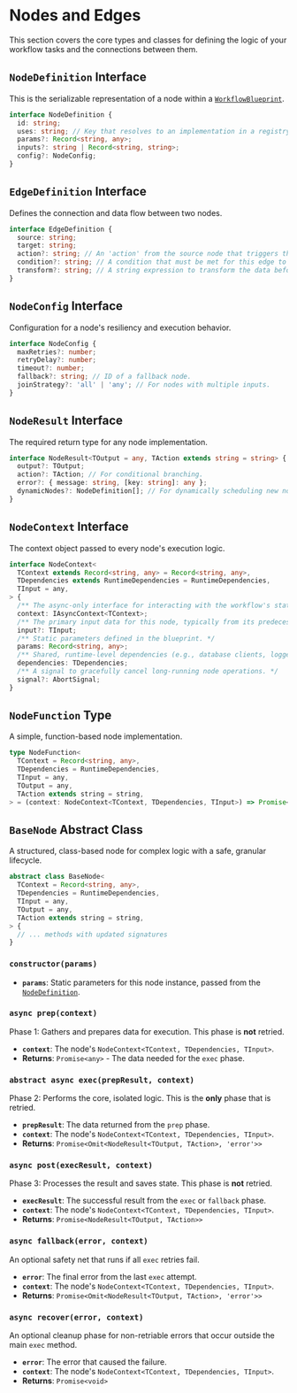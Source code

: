 # Nodes and Edges

This section covers the core types and classes for defining the logic of your workflow tasks and the connections between them.

## `NodeDefinition` Interface

This is the serializable representation of a node within a [`WorkflowBlueprint`](/api/flow#workflowblueprint-interface).

```typescript
interface NodeDefinition {
  id: string;
  uses: string; // Key that resolves to an implementation in a registry.
  params?: Record<string, any>;
  inputs?: string | Record<string, string>;
  config?: NodeConfig;
}
```

## `EdgeDefinition` Interface

Defines the connection and data flow between two nodes.

```typescript
interface EdgeDefinition {
  source: string;
  target: string;
  action?: string; // An 'action' from the source node that triggers this edge.
  condition?: string; // A condition that must be met for this edge to be taken.
  transform?: string; // A string expression to transform the data before passing it to the target node.
}
```

## `NodeConfig` Interface

Configuration for a node's resiliency and execution behavior.

```typescript
interface NodeConfig {
  maxRetries?: number;
  retryDelay?: number;
  timeout?: number;
  fallback?: string; // ID of a fallback node.
  joinStrategy?: 'all' | 'any'; // For nodes with multiple inputs.
}
```

## `NodeResult` Interface

The required return type for any node implementation.

```typescript
interface NodeResult<TOutput = any, TAction extends string = string> {
  output?: TOutput;
  action?: TAction; // For conditional branching.
  error?: { message: string, [key: string]: any };
  dynamicNodes?: NodeDefinition[]; // For dynamically scheduling new nodes.
}
```

## `NodeContext` Interface

The context object passed to every node's execution logic.

```typescript
interface NodeContext<
  TContext extends Record<string, any> = Record<string, any>,
  TDependencies extends RuntimeDependencies = RuntimeDependencies,
  TInput = any,
> {
  /** The async-only interface for interacting with the workflow's state. */
  context: IAsyncContext<TContext>;
  /** The primary input data for this node, typically from its predecessor. */
  input?: TInput;
  /** Static parameters defined in the blueprint. */
  params: Record<string, any>;
  /** Shared, runtime-level dependencies (e.g., database clients, loggers). */
  dependencies: TDependencies;
  /** A signal to gracefully cancel long-running node operations. */
  signal?: AbortSignal;
}
```

## `NodeFunction` Type

A simple, function-based node implementation.

```typescript
type NodeFunction<
  TContext = Record<string, any>,
  TDependencies = RuntimeDependencies,
  TInput = any,
  TOutput = any,
  TAction extends string = string,
> = (context: NodeContext<TContext, TDependencies, TInput>) => Promise<NodeResult<TOutput, TAction>>
```

## `BaseNode` Abstract Class

A structured, class-based node for complex logic with a safe, granular lifecycle.

```typescript
abstract class BaseNode<
  TContext = Record<string, any>,
  TDependencies = RuntimeDependencies,
  TInput = any,
  TOutput = any,
  TAction extends string = string,
> {
  // ... methods with updated signatures
}
```

### `constructor(params)`
-   **`params`**: Static parameters for this node instance, passed from the [`NodeDefinition`](/api/nodes-and-edges#nodedefinition-interface).

### `async prep(context)`
Phase 1: Gathers and prepares data for execution. This phase is **not** retried.
-   **`context`**: The node's `NodeContext<TContext, TDependencies, TInput>`.
-   **Returns**: `Promise<any>` - The data needed for the `exec` phase.

### `abstract async exec(prepResult, context)`
Phase 2: Performs the core, isolated logic. This is the **only** phase that is retried.
-   **`prepResult`**: The data returned from the `prep` phase.
-   **`context`**: The node's `NodeContext<TContext, TDependencies, TInput>`.
-   **Returns**: `Promise<Omit<NodeResult<TOutput, TAction>, 'error'>>`

### `async post(execResult, context)`
Phase 3: Processes the result and saves state. This phase is **not** retried.
-   **`execResult`**: The successful result from the `exec` or `fallback` phase.
-   **`context`**: The node's `NodeContext<TContext, TDependencies, TInput>`.
-   **Returns**: `Promise<NodeResult<TOutput, TAction>>`

### `async fallback(error, context)`
An optional safety net that runs if all `exec` retries fail.
-   **`error`**: The final error from the last `exec` attempt.
-   **`context`**: The node's `NodeContext<TContext, TDependencies, TInput>`.
-   **Returns**: `Promise<Omit<NodeResult<TOutput, TAction>, 'error'>>`

### `async recover(error, context)`
An optional cleanup phase for non-retriable errors that occur outside the main `exec` method.
-   **`error`**: The error that caused the failure.
-   **`context`**: The node's `NodeContext<TContext, TDependencies, TInput>`.
-   **Returns**: `Promise<void>`
